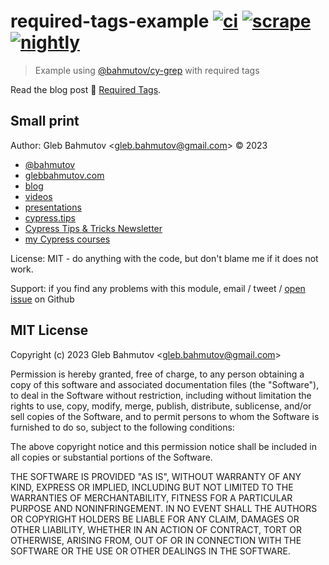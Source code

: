 # required-tags-example [![ci](https://github.com/bahmutov/required-tags-example/actions/workflows/ci.yml/badge.svg?branch=main)](https://github.com/bahmutov/required-tags-example/actions/workflows/ci.yml) [![scrape](https://github.com/bahmutov/required-tags-example/actions/workflows/scrape.yml/badge.svg?branch=main)](https://github.com/bahmutov/required-tags-example/actions/workflows/scrape.yml) [![nightly](https://github.com/bahmutov/required-tags-example/actions/workflows/nightly.yml/badge.svg?branch=main)](https://github.com/bahmutov/required-tags-example/actions/workflows/nightly.yml)

> Example using [@bahmutov/cy-grep](https://github.com/bahmutov/cy-grep) with required tags

Read the blog post 📝 [Required Tags](https://glebbahmutov.com/blog/required-tags/).

## Small print

Author: Gleb Bahmutov &lt;gleb.bahmutov@gmail.com&gt; &copy; 2023

- [@bahmutov](https://twitter.com/bahmutov)
- [glebbahmutov.com](https://glebbahmutov.com)
- [blog](https://glebbahmutov.com/blog)
- [videos](https://www.youtube.com/glebbahmutov)
- [presentations](https://slides.com/bahmutov)
- [cypress.tips](https://cypress.tips)
- [Cypress Tips & Tricks Newsletter](https://cypresstips.substack.com/)
- [my Cypress courses](https://cypress.tips/courses)

License: MIT - do anything with the code, but don't blame me if it does not work.

Support: if you find any problems with this module, email / tweet /
[open issue](https://github.com/bahmutov/required-tags-example/issues) on Github

## MIT License

Copyright (c) 2023 Gleb Bahmutov &lt;gleb.bahmutov@gmail.com&gt;

Permission is hereby granted, free of charge, to any person
obtaining a copy of this software and associated documentation
files (the "Software"), to deal in the Software without
restriction, including without limitation the rights to use,
copy, modify, merge, publish, distribute, sublicense, and/or sell
copies of the Software, and to permit persons to whom the
Software is furnished to do so, subject to the following
conditions:

The above copyright notice and this permission notice shall be
included in all copies or substantial portions of the Software.

THE SOFTWARE IS PROVIDED "AS IS", WITHOUT WARRANTY OF ANY KIND,
EXPRESS OR IMPLIED, INCLUDING BUT NOT LIMITED TO THE WARRANTIES
OF MERCHANTABILITY, FITNESS FOR A PARTICULAR PURPOSE AND
NONINFRINGEMENT. IN NO EVENT SHALL THE AUTHORS OR COPYRIGHT
HOLDERS BE LIABLE FOR ANY CLAIM, DAMAGES OR OTHER LIABILITY,
WHETHER IN AN ACTION OF CONTRACT, TORT OR OTHERWISE, ARISING
FROM, OUT OF OR IN CONNECTION WITH THE SOFTWARE OR THE USE OR
OTHER DEALINGS IN THE SOFTWARE.
